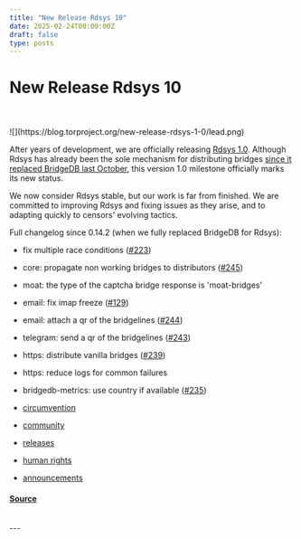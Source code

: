 ```yaml
---
title: "New Release Rdsys 10"
date: 2025-02-24T00:00:00Z
draft: false
type: posts
---
```

# New Release Rdsys 10

<br/>

<br/>
  ![](https://blog.torproject.org/new-release-rdsys-1-0/lead.png)

After years of development, we are officially releasing [Rdsys 1.0](https://gitlab.torproject.org/tpo/anti-censorship/rdsys/). Although Rdsys has already been the sole mechanism for distributing bridges [since it replaced BridgeDB last October](https://blog.torproject.org/making-connections-from-bridgedb-to-rdsys/), this version 1.0 milestone officially marks its new status.

We now consider Rdsys stable, but our work is far from finished. We are committed to improving Rdsys and fixing issues as they arise, and to adapting quickly to censors' evolving tactics.

Full changelog since 0.14.2 (when we fully replaced BridgeDB for Rdsys):

-   fix multiple race conditions ([#223](https://gitlab.torproject.org/tpo/anti-censorship/rdsys/-/issues/223))
-   core: propagate non working bridges to distributors ([#245](https://gitlab.torproject.org/tpo/anti-censorship/rdsys/-/issues/245))
-   moat: the type of the captcha bridge response is 'moat-bridges'
-   email: fix imap freeze ([#129](https://gitlab.torproject.org/tpo/anti-censorship/rdsys/-/issues/129))
-   email: attach a qr of the bridgelines ([#244](https://gitlab.torproject.org/tpo/anti-censorship/rdsys/-/issues/244))
-   telegram: send a qr of the bridgelines ([#243](https://gitlab.torproject.org/tpo/anti-censorship/rdsys/-/issues/243))
-   https: distribute vanilla bridges ([#239](https://gitlab.torproject.org/tpo/anti-censorship/rdsys/-/issues/239))
-   https: reduce logs for common failures
-   bridgedb-metrics: use country if available ([#235](https://gitlab.torproject.org/tpo/anti-censorship/rdsys/-/issues/235))

-   [circumvention](https://blog.torproject.org/category/circumvention)
-   [community](https://blog.torproject.org/category/community)
-   [releases](https://blog.torproject.org/category/releases)
-   [human rights](https://blog.torproject.org/category/human-rights)
-   [announcements](https://blog.torproject.org/category/announcements)

#### [Source](https://blog.torproject.org/new-release-rdsys-1-0/)

<br/>
---
